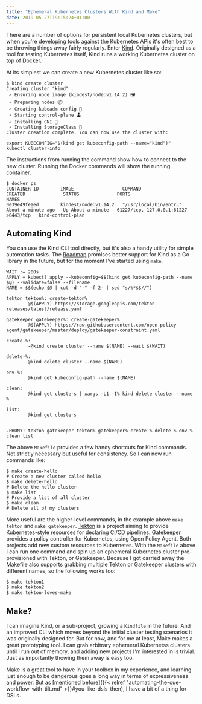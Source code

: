 ```yaml
---
title: "Ephemeral Kubernetes Clusters With Kind and Make"
date: 2019-05-27T19:15:24+01:00
---
```


There are a number of options for persistent local Kubernetes clusters, but when you're developing tools against the Kubernetes APIs it's often best to be throwing things away fairly regularly. Enter [Kind](https://kind.sigs.k8s.io/). Originally designed as a tool for testing Kubernetes itself, Kind runs a working Kubernetes cluster on top of Docker. 

At its simplest we can create a new Kubernetes cluster like so:

```shell
$ kind create cluster
Creating cluster "kind" ...
 ✓ Ensuring node image (kindest/node:v1.14.2) 🖼
 ✓ Preparing nodes 📦
 ✓ Creating kubeadm config 📜
 ✓ Starting control-plane 🕹️
 ✓ Installing CNI 🔌
 ✓ Installing StorageClass 💾
Cluster creation complete. You can now use the cluster with:

export KUBECONFIG="$(kind get kubeconfig-path --name="kind")"
kubectl cluster-info
```

The instructions from running the command show how to connect to the new cluster. Running the Docker commands will show the running container.

```shell
$ docker ps
CONTAINER ID        IMAGE                  COMMAND                  CREATED              STATUS              PORTS                                  NAMES
0e39e49feaed        kindest/node:v1.14.2   "/usr/local/bin/entr…"   About a minute ago   Up About a minute   61227/tcp, 127.0.0.1:61227->6443/tcp   kind-control-plan
```

## Automating Kind

You can use the Kind CLI tool directly, but it's also a handy utility for simple automation tasks. The [Roadmap](https://kind.sigs.k8s.io/docs/contributing/1.0-roadmap/) promises better support for Kind as a Go library in the future, but for the moment I've started using `make`.

```make
WAIT := 200s
APPLY = kubectl apply --kubeconfig=$$(kind get kubeconfig-path --name $@) --validate=false --filename
NAME = $$(echo $@ | cut -d "-" -f 2- | sed "s/%*$$//")

tekton tekton%: create-tekton%
        @$(APPLY) https://storage.googleapis.com/tekton-releases/latest/release.yaml

gatekeeper gatekeeper%: create-gatekeeper%
        @$(APPLY) https://raw.githubusercontent.com/open-policy-agent/gatekeeper/master/deploy/gatekeeper-constraint.yaml

create-%:
        -@kind create cluster --name $(NAME) --wait $(WAIT)

delete-%:
        @kind delete cluster --name $(NAME)

env-%:
        @kind get kubeconfig-path --name $(NAME)

clean:
        @kind get clusters | xargs -L1 -I% kind delete cluster --name %

list:
        @kind get clusters


.PHONY: tekton gatekeeper tekton% gatekeeper% create-% delete-% env-% clean list
```

The above `Makefile` provides a few handy shortcuts for Kind commands. Not strictly necessary but useful for consistency. So I can now run commands like:

```shell
$ make create-hello
# Create a new cluster called hello
$ make delete-hello
# Delete the hello cluster
$ make list
# Provide a list of all cluster
$ make clean
# Delete all of my clusters
```

More useful are the higher-level commands, in the example above `make tekton` and `make gatekeeper`. [Tekton](https://tekton.dev/) is a project aiming to provide Kubernetes-style resources for declaring CI/CD pipelines. [Gatekeeper](https://github.com/open-policy-agent/gatekeeper) provides a policy controller for Kubernetes, using Open Policy Agent. Both projects add new custom resources to Kubernetes. With the `Makefile` above I can run one command and spin up an ephemeral
Kubernetes cluster pre-provisioned with Tekton, or Gatekeeper. Because I got carried away the Makefile also supports grabbing multiple Tekton or Gatekeeper clusters with different names, so the following works too:

```shell
$ make tekton1
$ make tekton2
$ make tekton-loves-make
```

## Make?

I can imagine Kind, or a sub-project, growing a `Kindfile` in the future. And an improved CLI which moves beyond the initial cluster testing scenarios it was originally designed for. But for now, and for me at least, Make makes a great prototyping tool. I can grab arbitrary ephemeral Kubernetss clusters until I run out of memory, and adding new projects I'm interested in is trivial. Just as importantly thowing them away is easy too.

Make is a great tool to have in your toolbox in my experience, and learning just enough to be dangerous
goes a long way in terms of expressiveness and power. But as [mentioned before]({{< relref "automating-the-cue-workflow-with-tilt.md" >}}#you-like-dsls-then), I have a bit of a thing for DSLs.

